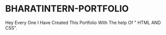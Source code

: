 # BHARATINTERN-PORTFOLIO
Hey Every One I Have Created This Portfolio With The help Of " HTML AND CSS".
